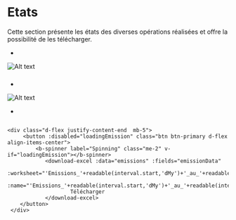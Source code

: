 # Etats
Cette section présente les états des diverses opérations réalisées et offre la possibilité de les télécharger.

*

![Alt text](/public/etats.png)

###
*


![Alt text](/public/telecharger_etat.png)

*

```template

<div class="d-flex justify-content-end  mb-5">
     <button :disabled="loadingEmission" class="btn btn-primary d-flex align-items-center">
         <b-spinner label="Spinning" class="me-2" v-if="loadingEmission"></b-spinner>
            <download-excel :data="emissions" :fields="emissionData"
                :worksheet="'Emissions_'+readable(interval.start,'dMy')+'_au_'+readable(interval.end,'dMy')"
                :name="'Emissions_'+readable(interval.start,'dMy')+'_au_'+readable(interval.end,'dMy')+'.xls'">
                    Télécharger
            </download-excel>
    </button>
 </div>


```